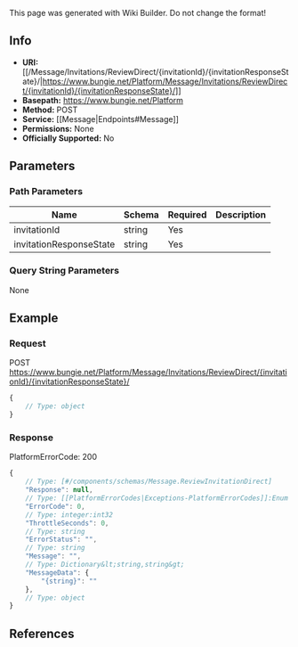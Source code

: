 <span class="wiki-builder">This page was generated with Wiki Builder. Do not change the format!</span>

## Info


* **URI:** [[/Message/Invitations/ReviewDirect/{invitationId}/{invitationResponseState}/|https://www.bungie.net/Platform/Message/Invitations/ReviewDirect/{invitationId}/{invitationResponseState}/]]
* **Basepath:** https://www.bungie.net/Platform
* **Method:** POST
* **Service:** [[Message|Endpoints#Message]]
* **Permissions:** None
* **Officially Supported:** No

## Parameters
### Path Parameters
Name | Schema | Required | Description
---- | ------ | -------- | -----------
invitationId | string | Yes | 
invitationResponseState | string | Yes | 

### Query String Parameters
None

## Example
### Request
POST https://www.bungie.net/Platform/Message/Invitations/ReviewDirect/{invitationId}/{invitationResponseState}/
```javascript
{
    // Type: object
}

```

### Response
PlatformErrorCode: 200
```javascript
{
    // Type: [#/components/schemas/Message.ReviewInvitationDirect]
    "Response": null,
    // Type: [[PlatformErrorCodes|Exceptions-PlatformErrorCodes]]:Enum
    "ErrorCode": 0,
    // Type: integer:int32
    "ThrottleSeconds": 0,
    // Type: string
    "ErrorStatus": "",
    // Type: string
    "Message": "",
    // Type: Dictionary&lt;string,string&gt;
    "MessageData": {
        "{string}": ""
    },
    // Type: object
}

```

## References
